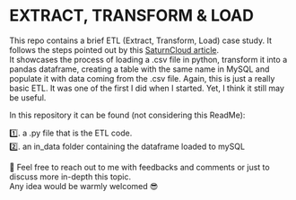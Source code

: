 # EXTRACT, TRANSFORM & LOAD 

This repo contains a brief ETL (Extract, Transform, Load) case study. It follows the steps pointed out by this [SaturnCloud article](https://saturncloud.io/blog/writing-a-pandas-dataframe-to-mysql/).  
It showcases the process of loading a .csv file in python, transform it into a pandas dataframe, creating a table with the same name in MySQL and populate it with data coming from the .csv file.
Again, this is just a really basic ETL. It was one of the first I did when I started. Yet, I think it still may be useful.

In this repository it can be found (not considering this ReadMe):  

1️⃣. a .py file that is the ETL code.    
2️⃣. an in_data folder containing the dataframe loaded to mySQL

📩 Feel free to reach out to me with feedbacks and comments or just to discuss more in-depth this topic.  
Any idea would be warmly welcomed 😎

